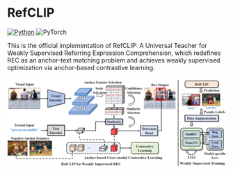 # RefCLIP
[![Python](https://img.shields.io/badge/python-blue.svg)](https://www.python.org/)
![PyTorch](https://img.shields.io/badge/pytorch-%237732a8)



This is the official implementation of 
RefCLIP: A Universal Teacher for Weakly Supervised Referring Expression Comprehension, 
which redefines REC as an anchor-text matching problem and achieves weakly supervised
optimization via anchor-based contrastive learning.

<p align="center">
	<img src="./misc/RefCLIP.png">
</p>
